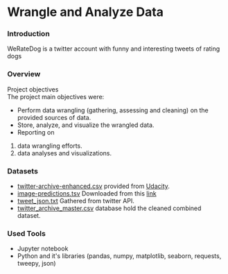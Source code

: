 # Wrangle and Analyze Data
### Introduction
WeRateDog is a twitter account with funny and interesting tweets of rating dogs
<br>


### Overview
Project objectives <br>
The project main objectives were: <br>
-	Perform data wrangling (gathering, assessing and cleaning) on the provided sources of data. 
-	Store, analyze, and visualize the wrangled data. 
-	Reporting on 
  1.	data wrangling efforts.
  2.	data analyses and visualizations. <br> 
 
### Datasets
- [twitter-archive-enhanced.csv](data/twitter-archive-enhanced.csv) provided from [Udacity](www.udacity.com).
- [image-predictions.tsv](data/image-predictions.tsv) Downloaded from this [link](https://d17h27t6h515a5.cloudfront.net/topher/2017/August/599fd2ad_image-predictions/image-predictions.tsv)
- [tweet_json.txt](data/tweet_json.txt) Gathered from twitter API.
- [twitter_archive_master.csv](data/twitter_archive_master.csv) database hold the cleaned combined dataset.


### Used Tools
- Jupyter notebook
- Python and it's libraries (pandas, numpy, matplotlib, seaborn, requests, tweepy, json)





